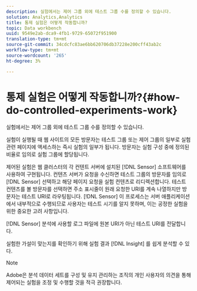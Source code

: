 ```yaml
---
description: 실험에서는 제어 그룹 외에 테스트 그룹 수를 정의할 수 있습니다.
solution: Analytics,Analytics
title: 통제 실험은 어떻게 작동합니까?
topic: Data workbench
uuid: 9549e2ab-dca9-4fb1-9729-65072f951900
translation-type: tm+mt
source-git-commit: 34cdcfc83ae6bb620706db37228e200cff43ab2c
workflow-type: tm+mt
source-wordcount: '265'
ht-degree: 3%

---
```



# 통제 실험은 어떻게 작동합니까?{#how-do-controlled-experiments-work}

실험에서는 제어 그룹 외에 테스트 그룹 수를 정의할 수 있습니다.

실험이 실행될 때 웹 사이트의 모든 방문자는 테스트 그룹 또는 제어 그룹의 일부로 실험 관련 페이지에 액세스하는 즉시 실험의 일부가 됩니다. 방문자는 실험 구성 중에 정의된 비율로 임의로 실험 그룹에 할당됩니다.

제어된 실험은 웹 클러스터의 각 컨텐트 서버에 설치된 [!DNL Sensor] 소프트웨어를 사용하여 구현됩니다. 컨텐츠 서버가 요청을 수신하면 테스트 그룹의 방문자를 임의로 [!DNL Sensor] 선택하고 해당 페이지 요청을 실험 컨텐츠로 리디렉션합니다. 테스트 컨텐츠를 볼 방문자를 선택하면 주소 표시줄이 원래 요청한 URI를 계속 나열하지만 방문자는 테스트 URI로 라우팅됩니다. [!DNL Sensor] 이 프로세스는 서버 애플리케이션에서 내부적으로 수행되므로 사용자는 테스트 시기를 알지 못하며, 이는 공정한 실험을 위한 중요한 고려 사항입니다.

[!DNL Sensor] 분석에 사용할 로그 파일에 원본 URI가 아닌 테스트 URI를 전달합니다.

실험한 가설이 맞는지를 확인하기 위해 실험 결과 [!DNL Insight] 를 쉽게 분석할 수 있다.

>[!NOTE]
>
>Adobe은 분석 데이터 세트를 구성 및 유지 관리하는 조직의 개인 사용자의 의견을 통해 제어되는 실험을 조정 및 수행할 것을 적극 권장합니다.

